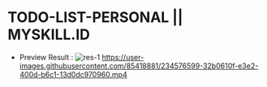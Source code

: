# TODO-LIST-PERSONAL || MYSKILL.ID
* Preview Result : 
![res-1](https://user-images.githubusercontent.com/85418881/234576588-5855dac3-12f0-463b-9628-e53a1de0c3a0.png)
https://user-images.githubusercontent.com/85418881/234576599-32b0610f-e3e2-400d-b6c1-13d0dc970960.mp4

